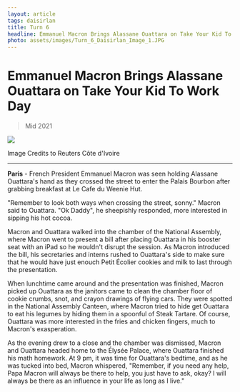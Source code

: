 ```yaml
---
layout: article
tags: daisirlan
title: Turn 6
headline: Emmanuel Macron Brings Alassane Ouattara on Take Your Kid To Work Day
photo: assets/images/Turn_6_Daisirlan_Image_1.JPG
---
```


# Emmanuel Macron Brings Alassane Ouattara on Take Your Kid To Work Day

<blockquote class="blockquote">
  <p id="date-published">Mid 2021</p>
</blockquote>  

<div class="main-image-container">
    <img src = "../../../assets/images/Turn_6_Daisirlan_Image_1.JPG" id="container-image">
    <p id="image-caption">Image Credits to Reuters Côte d'Ivoire</p>
</div>

---

**Paris** -  French President Emmanuel Macron was seen holding Alassane Ouattara's hand as they crossed the street to enter the Palais Bourbon after grabbing breakfast at Le Cafe du Weenie Hut. 

"Remember to look both ways when crossing the street, sonny." Macron said to Ouattara. "Ok Daddy", he sheepishly responded, more interested in sipping his hot cocoa. 

Macron and Ouattara walked into the chamber of the National Assembly, where Macron went to present a bill after placing Ouattara in his booster seat with an iPad so he wouldn't disrupt the session. As Macron introduced the bill, his secretaries and interns rushed to Ouattara's side to make sure that he would have just enouch Petit Écolier cookies and milk to last through the presentation.

When lunchtime came around and the presentation was finished, Macron picked up Ouattara as the janitors came to clean the chamber floor of cookie crumbs, snot, and crayon drawings of flying cars. They were spotted in the National Assembly Canteen, where Macron tried to hide get Ouattara to eat his legumes by hiding them in a spoonful of Steak Tartare. Of course, Ouattara was more interested in the fries and chicken fingers, much to Macron's exasperation.

As the evening drew to a close and the chamber was dismissed, Macron and Ouattara headed home to the Élysée Palace, where Ouattara finished his math homework. At 9 pm, it was time for Ouattara's bedtime, and as he was tucked into bed, Macron whispered, "Remember, if you need any help, Papa Macron will always be there to help, you just have to ask, okay? I will always be there as an influence in your life as long as I live."